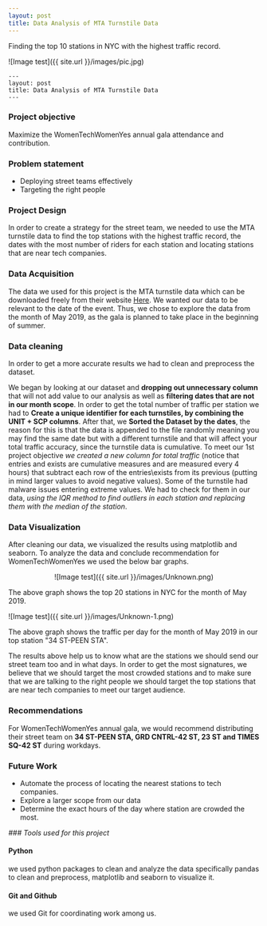 ```yaml
---
layout: post
title: Data Analysis of MTA Turnstile Data
---
```


Finding the top 10 stations in NYC with the highest traffic record.

![Image test]({{ site.url }}/images/pic.jpg)


```
---
layout: post
title: Data Analysis of MTA Turnstile Data
---
```

### Project objective
Maximize the WomenTechWomenYes annual gala attendance and contribution.

### Problem statement
* Deploying street teams effectively
* Targeting the right people


### Project Design

In order to create a strategy for the street team, we needed to use the MTA turnstile data to find the top stations with the highest traffic record, the dates with the most number of riders for each station and locating stations that are near tech companies.


### Data Acquisition

The data we used for this project is the MTA turnstile data which can be downloaded freely from their website [Here]({{http://web.mta.info/developers/turnstile.html}}).
We wanted our data to be relevant to the date of the event. Thus, we chose to explore the data from the month of May 2019, as the gala is planned to take place in the beginning of summer.

### Data cleaning
In order to get a more accurate results we had to clean and preprocess the dataset.

We began by looking at our dataset and **dropping out unnecessary column** that will not add value to our analysis as well as **filtering dates that are not in our month scope**. In order to get the total number of traffic per station we had to **Create a unique identifier for each turnstiles, by combining the UNIT + SCP columns**. After that, we **Sorted the Dataset by the dates**, the reason for this is that the data is appended to the file randomly meaning you may find the same date but with a different turnstile and that will affect your total traffic accuracy, since the turnstile data is cumulative. To meet our 1st project objective *we created a new column for total traffic* (notice that entries and exists are cumulative measures and are measured every 4 hours) that subtract each row of the entries\exists from its previous (putting in mind larger values to avoid negative values). Some of the turnstile had malware issues entering extreme values. We had to check for them in our data, *using the IQR method to find outliers in each station and replacing them with the median of the station*.

### Data Visualization
After cleaning our data, we visualized the results using matplotlib and seaborn.
To analyze the data and conclude recommendation for WomenTechWomenYes we used the below bar graphs.

 <center>![Image test]({{ site.url }}/images/Unknown.png)</center>

The above graph shows the top 20 stations in NYC for the month of May 2019.

![Image test]({{ site.url }}/images/Unknown-1.png)

The above graph shows the traffic per day for the month of May 2019 in our top station "34 ST-PEEN STA".

The results above help us to know what are the stations we should send our street team too and in what days. In order to get the most signatures, we believe that we should target the most crowded stations and to make sure that we are talking to the right people we should target the top stations that are near tech companies to meet our target audience.


### Recommendations
For WomenTechWomenYes annual gala, we would recommend distributing their street team on **34 ST-PEEN STA, GRD CNTRL-42 ST, 23 ST and TIMES SQ-42 ST** during workdays.


### Future Work

* Automate the process of locating the nearest stations to tech companies.
* Explore a larger scope from our data
* Determine the exact hours of the day where station are crowded the most.  



*### Tools used for this project*

#### Python
we used python packages to clean and analyze the data specifically pandas to clean and preprocess, matplotlib and seaborn to visualize it.

#### Git and Github
we used Git for coordinating work among us.

